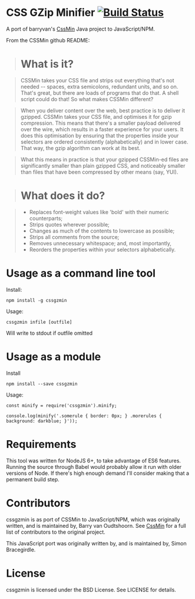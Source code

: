 # CSS GZip Minifier [![Build Status](https://travis-ci.org/si13b/cssgzmin.svg?branch=master)](https://travis-ci.org/si13b/cssgzmin)

A port of barryvan's [CssMin](https://github.com/barryvan/CSSMin) Java project to JavaScript/NPM.

From the CSSMin github README:
> # What is it?

> CSSMin takes your CSS file and strips out everything that's not needed -- spaces, extra semicolons, redundant units, and so on. That's great, but there are loads of programs that do that. A shell script could do that! So what makes CSSMin different?

> When you deliver content over the web, best practice is to deliver it gzipped. CSSMin takes your CSS file, and optimises it for gzip compression. This means that there's a smaller payload delivered over the wire, which results in a faster experience for your users. It does this optimisation by ensuring that the properties inside your selectors are ordered consistently (alphabetically) and in lower case. That way, the gzip algorithm can work at its best.
  
> What this means in practice is that your gzipped CSSMin-ed files are significantly smaller than plain gzipped CSS, and noticeably smaller than files that have been compressed by other means (say, YUI).

> # What does it do?

> * Replaces font-weight values like 'bold' with their numeric counterparts;
> * Strips quotes wherever possible;
> * Changes as much of the contents to lowercase as possible;
> * Strips all comments from the source;
> * Removes unnecessary whitespace; and, most importantly,
> * Reorders the properties within your selectors alphabetically.



# Usage as a command line tool

Install:

	npm install -g cssgzmin
	
Usage:

	cssgzmin infile [outfile]
	
Will write to stdout if outfile omitted

# Usage as a module

Install

	npm install --save cssgzmin

Usage:

	const minify = require('cssgzmin').minify;
	
	console.log(minify('.somerule { border: 0px; } .morerules { background: darkblue; }'));

# Requirements

This tool was written for NodeJS 6+, to take advantage of ES6 features. Running the source through Babel would probably allow it run with older versions of Node. If there's high enough demand I'll consider making that a permanent build step.

# Contributors

cssgzmin is as port of CSSMin to JavaScript/NPM, which was originally written, and is maintained by, Barry van Oudtshoorn. See [CssMin](https://github.com/barryvan/CSSMin) for a full list of contributors to the original project.

This JavaScript port was originally written by, and is maintained by, Simon Bracegirdle.


# License

cssgzmin is licensed under the BSD License. See LICENSE for details.